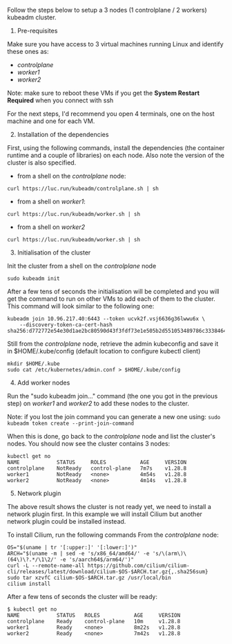 Follow the steps below to setup a 3 nodes (1 controlplane / 2 workers) kubeadm cluster.

1. Pre-requisites

Make sure you have access to 3 virtual machines running Linux and identify these ones as:
- *controlplane*
- *worker1*
- *worker2*

Note: make sure to reboot these VMs if you get the **System Restart Required** when you connect with ssh

For the next steps, I'd recommend you open 4 terminals, one on the host machine and one for each VM.

2. Installation of the dependencies

First, using the following commands, install the dependencies (the container runtime and a couple of libraries) on each node. Also note the version of the cluster is also specified.

- from a shell on the *controlplane* node:

```
curl https://luc.run/kubeadm/controlplane.sh | sh
```

- from a shell on *worker1*:

```
curl https://luc.run/kubeadm/worker.sh | sh
```

- from a shell on *worker2*

```
curl https://luc.run/kubeadm/worker.sh | sh
```

3. Initialisation of the cluster

Init the cluster from a shell on the *controlplane* node

```
sudo kubeadm init
```

After a few tens of seconds the initialisation will be completed and you will get the command to run on other VMs to add each of them to the cluster. This command will look similar to the following one:

```
kubeadm join 10.96.217.40:6443 --token ucvk2f.vsj6636g36lwwu6x \
	--discovery-token-ca-cert-hash sha256:d772772e54e30d1ae2bc80590d43f3fdf73e1e505b2d551053489786c3338464
```

Still from the *controlplane* node, retrieve the admin kubeconfig and save it in $HOME/.kube/config (default location to configure kubectl client)

```
mkdir $HOME/.kube
sudo cat /etc/kubernetes/admin.conf > $HOME/.kube/config
```

4. Add worker nodes

Run the "sudo kubeadm join..." command (the one you got in the previous step) on *worker1* and *worker2* to add these nodes to the cluster.

Note: if you lost the join command you can generate a new one using: ```sudo kubeadm token create --print-join-command```

When this is done, go back to the *controlplane* node and list the cluster's nodes. You should now see the cluster contains 3 nodes:

```
kubectl get no
NAME            STATUS     ROLES           AGE     VERSION
controlplane    NotReady   control-plane   7m7s    v1.28.8
worker1         NotReady   <none>          4m54s   v1.28.8
worker2         NotReady   <none>          4m14s   v1.28.8
```

5. Network plugin

The above result shows the cluster is not ready yet, we need to install a network plugin first. In this example we will install Cilium but another network plugin could be installed instead.

To install Cilium, run the following commands From the *controlplane* node: 

```
OS="$(uname | tr '[:upper:]' '[:lower:]')"
ARCH="$(uname -m | sed -e 's/x86_64/amd64/' -e 's/\(arm\)\(64\)\?.*/\1\2/' -e 's/aarch64$/arm64/')"
curl -L --remote-name-all https://github.com/cilium/cilium-cli/releases/latest/download/cilium-$OS-$ARCH.tar.gz{,.sha256sum}
sudo tar xzvfC cilium-$OS-$ARCH.tar.gz /usr/local/bin
cilium install
```

After a few tens of seconds the cluster will be ready:

```
$ kubectl get no
NAME            STATUS   ROLES           AGE     VERSION
controlplane    Ready    control-plane   10m     v1.28.8
worker1         Ready    <none>          8m22s   v1.28.8
worker2         Ready    <none>          7m42s   v1.28.8
```